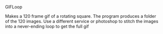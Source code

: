 GIFLoop

Makes a 120 frame gif of a rotating square. The program produces a folder of the 120 images. Use a different service or photoshop to stitch the images into a never-ending loop to get the full gif